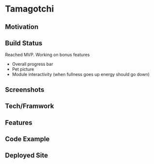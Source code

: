 # Tamagotchi
    
## Motivation

## Build Status

Reached MVP. Working on bonus features
- Overall progress bar
- Pet picture
- Module interactivity (when fullness goes up energy should go down)

## Screenshots

## Tech/Framwork

## Features

## Code Example 

## Deployed Site
